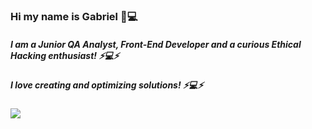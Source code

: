 ### Hi my name is Gabriel 👋💻
##### I am a Junior QA Analyst, Front-End Developer and a curious Ethical Hacking enthusiast! ⚡💻⚡
##### I love creating and optimizing solutions! ⚡💻⚡

<a href="https://www.linkedin.com/in/gabriel-baptista-70a3bb1a0"><img src="https://img.shields.io/badge/Linkedin-Gabriel%20B.%20Cerqueira-lightgrey?style=for-the-badge&logo=linkedin&logoColor=blue&labelColor=FFF"></img></a>



<!--
**gbcbaptista/gbcbaptista** is a ✨ _special_ ✨ repository because its `README.md` (this file) appears on your GitHub profile.

Here are some ideas to get you started:

- 🔭 I’m currently working on ...
- 🌱 I’m currently learning ...
- 👯 I’m looking to collaborate on ...
- 🤔 I’m looking for help with ...
- 💬 Ask me about ...
- 📫 How to reach me: ...
- 😄 Pronouns: ...
-  Fun fact: ...
-->


